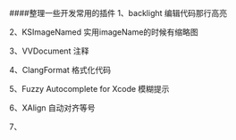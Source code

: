 ####整理一些开发常用的插件
1、backlight  编辑代码那行高亮

2、KSImageNamed  实用imageName的时候有缩略图

3、VVDocument	注释

4、ClangFormat	格式化代码

5、Fuzzy Autocomplete for Xcode		模糊提示

6、XAlign		自动对齐等号

7、
